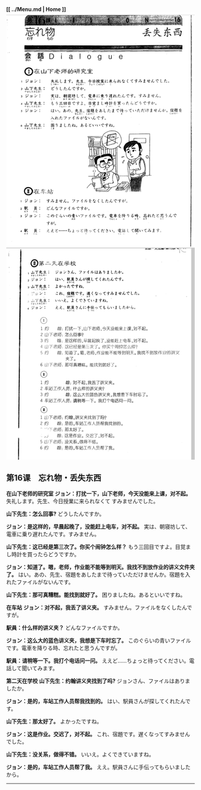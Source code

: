 **[[ ../Menu.md | Home ]]**
![](src/16-1.PNG)
![](src/16-2.PNG)
## 第16课　忘れ物・丢失东西
**在山下老师的研究室**
**ジョン：打扰一下，山下老师，今天没能来上课，对不起。**
失礼します。先生、今日授業に来られなくて すみませんでした。

**山下先生：怎么回事?**
どうしたんですか。

**ジョン：是这样的，早晨起晚了，没能赶上电车，对不起。**
実は、朝寝坊して、電車に乗り遅れたんです。すみません。

**山下先生：这已经是第三次了。你买个闹钟怎么样？**
もう三回目ですよ。目覚まし時計を買ったらどうですか。

**ジョン：知道了。嗯，老师，作业能不能等到明天。我找不到放作业的讲义文件夹了。**
はい。あの、先生、宿題をあしたまで待っていただけませんか。宿題を入れたファイルがないんです。

**山下先生：那可真糟糕。能找到就好了。**
困りましたね。あるといいですね。

**在车站**
**ジョン：对不起，我丢了讲义夹。**
すみません。ファイルをなくしたんですが。

**駅員：什么样的讲义夹？**
どんなファイルですか。

**ジョン：这么大的蓝色讲义夹，我想是下车时忘了。**
このぐらいの青いファイルです。電車を降りる時、忘れたと思うんですが。

**駅員：请稍等一下。我打个电话问一问。**
ええど......ちょっと待ってください。電話して聞いてみます。

**第二天在学校**
**山下先生：约翰讲义夹找到了吗?**
ジョンさん、ファイルはありましたか。

**ジョン：是的，车站工作人员帮我找到的。**
はい、駅員さんが探してくれたんです。

**山下先生：那太好了。**
よかったですね。

**ジョン：这是作业。交迟了，对不起。**
これ、宿題です。遅くなってすみませんでした。

**山下先生：没关系，做得不错。**
いいえ。よくできていますね。

**ジョン：是的，车站工作人员帮了我。**
ええ。駅員さんに手伝ってもらいましたから。

---
